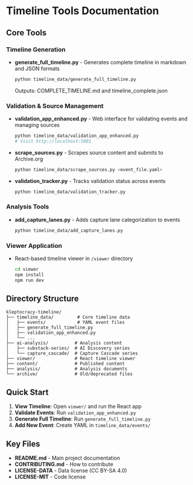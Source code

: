 # Timeline Tools Documentation

## Core Tools

### Timeline Generation
- **generate_full_timeline.py** - Generates complete timeline in markdown and JSON formats
  ```bash
  python timeline_data/generate_full_timeline.py
  ```
  Outputs: COMPLETE_TIMELINE.md and timeline_complete.json

### Validation & Source Management
- **validation_app_enhanced.py** - Web interface for validating events and managing sources
  ```bash
  python timeline_data/validation_app_enhanced.py
  # Visit http://localhost:5001
  ```
  
- **scrape_sources.py** - Scrapes source content and submits to Archive.org
  ```bash
  python timeline_data/scrape_sources.py <event_file.yaml>
  ```

- **validation_tracker.py** - Tracks validation status across events
  ```bash
  python timeline_data/validation_tracker.py
  ```

### Analysis Tools
- **add_capture_lanes.py** - Adds capture lane categorization to events
  ```bash
  python timeline_data/add_capture_lanes.py
  ```

### Viewer Application
- React-based timeline viewer in `/viewer` directory
  ```bash
  cd viewer
  npm install
  npm run dev
  ```

## Directory Structure

```
kleptocracy-timeline/
├── timeline_data/         # Core timeline data
│   ├── events/            # YAML event files
│   ├── generate_full_timeline.py
│   ├── validation_app_enhanced.py
│   └── ...
├── ai-analysis/          # Analysis content
│   ├── substack-series/  # AI Discovery series
│   └── capture_cascade/  # Capture Cascade series
├── viewer/               # React timeline viewer
├── content/              # Published content
├── analysis/             # Analysis documents
└── archive/              # Old/deprecated files
```

## Quick Start

1. **View Timeline**: Open `viewer/` and run the React app
2. **Validate Events**: Run `validation_app_enhanced.py`
3. **Generate Full Timeline**: Run `generate_full_timeline.py`
4. **Add New Event**: Create YAML in `timeline_data/events/`

## Key Files

- **README.md** - Main project documentation
- **CONTRIBUTING.md** - How to contribute
- **LICENSE-DATA** - Data license (CC BY-SA 4.0)
- **LICENSE-MIT** - Code license